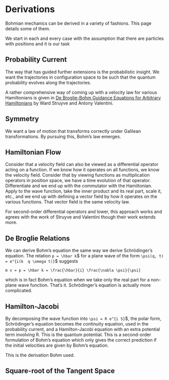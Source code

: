 # Derivations

Bohmian mechanics can be derived in a variety of fashions. This page details some of them.

We start in each and every case with the assumption that there are particles with positions and it is our task

## Probability Current

The way that has guided further extensions is the probabilistic insight. We want the trajectories in configuration space to be such that the quantum probability evolves along the trajectories.

A rather comprehensive way of coming up with a velocity law for various Hamiltonians is given in
[De Broglie-Bohm Guidance Equations for Arbitrary Hamiltonians](http://arxiv.org/abs/0808.0290) by  Ward Struyve and Antony Valentini.

## Symmetry

We want a law of motion that transforms correctly under Galilean transformations. By pursuing this, Bohm’s law emerges.

##  Hamiltonian Flow

Consider that a velocity field can also be viewed as a differential operator acting on a function. If we know how it operates on all functions, we know the velocity field. Consider that by viewing functions as multiplication operators in position space, we have a time evolution of that operator. Differentiate and we end up with the commutator with the Hamiltonian. Apply to the wave function, take the inner product and its real part, scale it, etc., and we end up with defining a vector field by how it operates on the various functions. That vector field is the same velocity law.

For second-order differential operators and lower, this approach works and agrees with the work of Struyve and Valentini though their work extends more.

## De Broglie Relations

We can derive Bohm’s equation the same way we derive Schrödinger’s equation. The relation
`p = \hbar k`$  for a plane wave of the form `\psi(q, t) = e^{i(k  q \omega t)}`$ suggests

```$
m v = p = \hbar k = \frac{\hbar}{i} \frac{\nabla \psi}{\psi}
```

which is in fact Bohm’s equation when we take only the real part for a non-plane wave function. That’s it. Schrödinger’s equation is actually more complicated.

## Hamilton-Jacobi

By decomposing the wave function into `\psi = R e^{i S}`$, the polar form, Schrödinger’s equation becomes the continuity equation, used in the probability current, and a Hamilton-Jacobi equation with an extra potential term involving R. This is the quantum potential. This is a second-order formulation of Bohm’s equation which only gives the correct prediction if the initial velocities are given by Bohm’s equation.

This is the derivation Bohm used.

## Square-root of the Tangent Space
